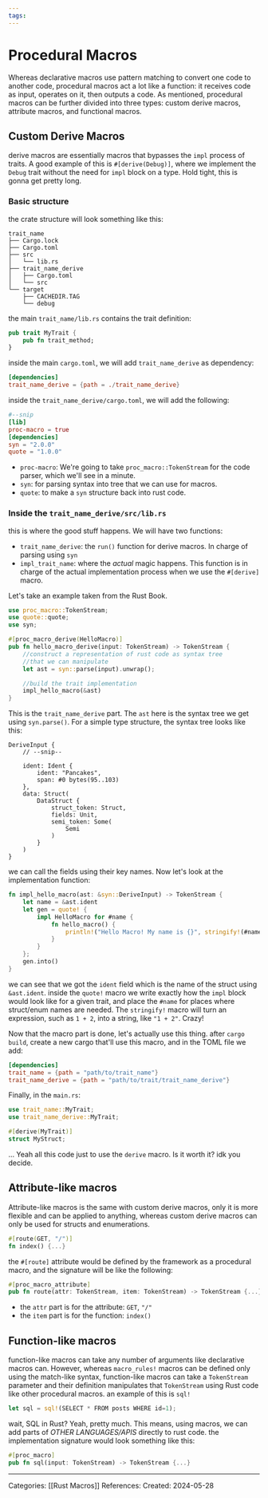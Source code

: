 ```yaml
---
tags:
---
```

# Procedural Macros
Whereas declarative macros use pattern matching to convert one code to another code, procedural macros act a lot like a function: it receives code as input, operates on it, then outputs a code. As mentioned, procedural macros can be further divided into three types: custom derive macros, attribute macros, and functional macros.
## Custom Derive Macros
derive macros are essentially macros that bypasses the `impl` process of traits. A good example of this is `#[derive(Debug)]`, where we implement the `Debug` trait without the need for `impl` block on a type. Hold tight, this is gonna get pretty long.
### Basic structure
the crate structure will look something like this:
```
trait_name
├── Cargo.lock
├── Cargo.toml
├── src
│   └── lib.rs
├── trait_name_derive
│   ├── Cargo.toml
│   └── src
└── target
    ├── CACHEDIR.TAG
    └── debug
```
the main `trait_name/lib.rs` contains the trait definition:
``` rust
pub trait MyTrait {
	pub fn trait_method;
}
```
inside the main `cargo.toml`, we will add `trait_name_derive` as dependency:
``` toml
[dependencies]
trait_name_derive = {path = ./trait_name_derive}
```

inside the `trait_name_derive/cargo.toml`, we will add the following:
``` toml
#--snip
[lib]
proc-macro = true
[dependencies]
syn = "2.0.0"
quote = "1.0.0"
```
- `proc-macro`: We're going to take `proc_macro::TokenStream` for the code parser, which we'll see in a minute.
- `syn`: for parsing syntax into tree that we can use for macros.
- `quote`: to make a `syn` structure back into rust code.

### Inside the `trait_name_derive/src/lib.rs`
this is where the good stuff happens. We will have two functions:
- `trait_name_derive`: the `run()` function for derive macros. In charge of parsing using `syn`
- `impl_trait_name`: where the _actual_ magic happens. This function is in charge of the actual implementation process when we use the `#[derive]` macro.

Let's take an example taken from the Rust Book.
``` rust
use proc_macro::TokenStream;
use quote::quote;
use syn;

#[proc_macro_derive(HelloMacro)]
pub fn hello_macro_derive(input: TokenStream) -> TokenStream {
	//construct a representation of rust code as syntax tree
	//that we can manipulate
	let ast = syn::parse(input).unwrap();

	//build the trait implementation
	impl_hello_macro(&ast)
}
```
This is the `trait_name_derive` part. The `ast` here is the syntax tree we get using `syn.parse()`. For a simple type structure, the syntax tree looks like this:
```
DeriveInput {
    // --snip--

    ident: Ident {
        ident: "Pancakes",
        span: #0 bytes(95..103)
    },
    data: Struct(
        DataStruct {
            struct_token: Struct,
            fields: Unit,
            semi_token: Some(
                Semi
            )
        }
    )
}
```
we can call the fields using their key names.
Now let's look at the implementation function:
``` rust
fn impl_hello_macro(ast: &syn::DeriveInput) -> TokenStream {
	let name = &ast.ident
	let gen = quote! {
		impl HelloMacro for #name {
			fn hello_macro() {
				println!("Hello Macro! My name is {}", stringify!(#name));
			}
		}
	};
	gen.into()
}
```
we can see that we got the `ident` field which is the name of the struct using `&ast.ident`. inside the `quote!` macro we write exactly how the `impl` block would look like for a given trait, and place the `#name` for places where struct/enum names are needed. The `stringify!` macro will turn an expression, such as `1 + 2`, into a string, like `"1 + 2"`. Crazy!

Now that the macro part is done, let's actually use this thing. after `cargo build`, create a new cargo that'll use this macro, and in the TOML file we add:
``` toml
[dependencies]
trait_name = {path = "path/to/trait_name"}
trait_name_derive = {path = "path/to/trait/trait_name_derive"}
```
Finally, in the `main.rs`:
``` rust
use trait_name::MyTrait;
use trait_name_derive::MyTrait;

#[derive(MyTrait)]
struct MyStruct;
```
... Yeah all this code just to use the `derive` macro. Is it worth it? idk you decide.

## Attribute-like macros
Attribute-like macros is the same with custom derive macros, only it is more flexible and can be applied to anything, whereas custom derive macros can only be used for structs and enumerations.
``` rust
#[route(GET, "/")]
fn index() {...}
```
the `#[route]` attribute would be defined by the framework as a procedural macro, and the signature will be like the following:

```rust
#[proc_macro_attribute]
pub fn route(attr: TokenStream, item: TokenStream) -> TokenStream {...}
```
- the `attr` part is for the attribute: `GET`, `"/"`
- the `item` part is for the function: `index()`

## Function-like macros
function-like macros can take any number of arguments like declarative macros can. However, whereas `macro_rules!` macros can be defined only using the match-like syntax, function-like macros can take a `TokenStream` parameter and their definition manipulates that `TokenStream` using Rust code like other procedural macros. an example of this is `sql!`
```rust
let sql = sql!(SELECT * FROM posts WHERE id=1);
```
wait, SQL in Rust? Yeah, pretty much. This means, using macros, we can add parts of _OTHER LANGUAGES/APIS_ directly to rust code. the implementation signature would look something like this:
```rust
#[proc_macro]
pub fn sql(input: TokenStream) -> TokenStream {...}
```


---
Categories: [[Rust Macros]]
References:
Created: 2024-05-28
